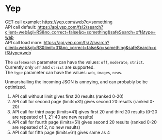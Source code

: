 # Yep

GET call example: https://yep.com/web?q=something  
API call default: https://api.yep.com/fs/2/search?client=web&gl=RS&no_correct=false&q=something&safeSearch=off&type=web  
API call load more: https://api.yep.com/fs/2/search?client=web&gl=RS&limit=31&no_correct=false&q=something&safeSearch=off&type=web

The `safeSearch` parameter can have the values: `off`, `moderate`, `strict`. Currently only `off` and `strict` are supported.  
The `type` parameter can have the values: `web`, `images`, `news`.

Unmarshalling the incoming JSON is annoying, and can probably be be optimized.

1. API call without limit gives first 20 results (ranked 0-20)
2. API call for second page (limits=31) gives second 20 results (ranked 0-20)
3. API call for third page (limits=41) gives first 20 and third 20 results (0-20 are repeated of 1, 21-40 are new results)
4. API call for fourth page (limits=51) gives second 20 results (ranked 0-20 are repeated of 2, no new results)
5. API call for fifth page (limits=61) gives same as 4

